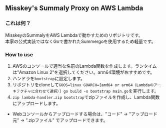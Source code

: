 ## Misskey's Summaly Proxy on AWS Lambda

### これは何？
MisskeyのSummalyをAWS Lambdaで動かすためのリポジトリです。  
本家の公式実装ではなくGoで書かれたSummergoを使用するため軽量です。

### How to use

1. AWSのコンソールで適当な名前のLambda関数を作成します。ランタイムは"Amazon Linux 2"を選択してください。arm64環境がおすすめです。
2. ハンドラを`bootstrap`に設定します。
3. リポジトリをcloneして`GOOS=linux GOARCH=[amd64 or arm64（Lambdaのアーキテクチャに合わせて選択）] go build -o bootstrap main.go`を実行します。
4. `zip lambda-handler.zip bootstrap`でzipファイルを作成し、Lambda関数にアップロードします。
  * Webコンソールからアップロードする場合は、"コード" → "アップロード元" → ".zipファイル" でアップロードできます。